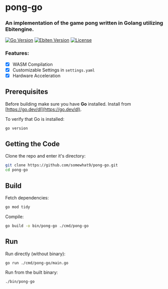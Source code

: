 # pong-go
### An implementation of the game pong written in Golang utilizing Ebitengine.

[![Go Version](https://img.shields.io/badge/go-%3E%3D1.20-blue)](https://golang.org)
[![Ebiten Version](https://img.shields.io/badge/ebiten-%3E%3Dv2.8-green)](https://ebiten.org/)
[![License](https://img.shields.io/badge/license-MIT-lightgrey)](/LICENSE)

### Features:
- [x] WASM Compilation
- [x] Customizable Settings in `settings.yaml`
- [x] Hardware Acceleration

## Prerequisites

Before building make sure you have **Go** installed. 
Install from [https://go.dev/dl](https://go.dev/dl).

To verify that Go is installed:
```bash
go version
```

## Getting the Code

Clone the repo and enter it's directory:
```bash
git clone https://github.com/somewhat9/pong-go.git
cd pong-go
```

## Build

Fetch dependencies:
```bash
go mod tidy
```

Compile:
```bash
go build -o bin/pong-go ./cmd/pong-go
```

## Run

Run directly (without binary):
```bash
go run ./cmd/pong-go/main.go
```

Run from the built binary:
```bash
./bin/pong-go
```

